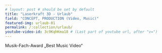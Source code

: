 ```yaml
---
# layout: post # should be set by default
title: "Laserkraft 3D - Urlaub"
field: "CONCEPT, PRODUCTION (Video, Music)"
featured-img: urlaub-01
permalink: /:collection/urlaub/
youtube-video-id: 3c9KqhKma18 # (Last part of youtube url, after "v=")
---
```


Musik-Fach-Award „Best Music Video“